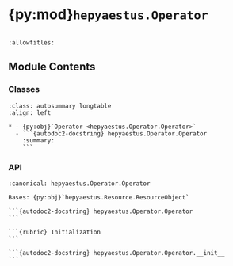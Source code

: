 # {py:mod}`hepyaestus.Operator`

```{py:module} hepyaestus.Operator
```

```{autodoc2-docstring} hepyaestus.Operator
:allowtitles:
```

## Module Contents

### Classes

````{list-table}
:class: autosummary longtable
:align: left

* - {py:obj}`Operator <hepyaestus.Operator.Operator>`
  - ```{autodoc2-docstring} hepyaestus.Operator.Operator
    :summary:
    ```
````

### API

````{py:class} Operator(id: str, name: str, capacity: int = 1)
:canonical: hepyaestus.Operator.Operator

Bases: {py:obj}`hepyaestus.Resource.ResourceObject`

```{autodoc2-docstring} hepyaestus.Operator.Operator
```

```{rubric} Initialization
```

```{autodoc2-docstring} hepyaestus.Operator.Operator.__init__
```

````
